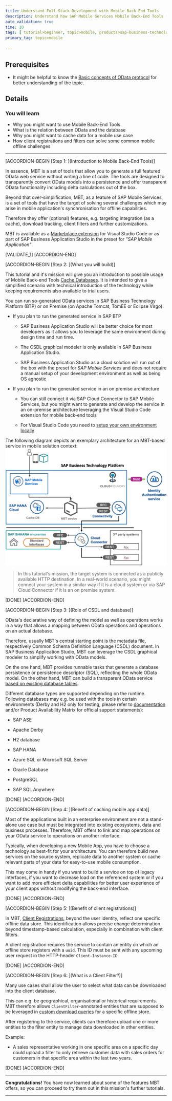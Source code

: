 ```yaml
---
title: Understand Full-Stack Development with Mobile Back-End Tools
description: Understand how SAP Mobile Services Mobile Back-End Tools (MBT) can solve common mobile offline challenges.
auto_validation: true
time: 10
tags: [ tutorial>beginner, topic>mobile, products>sap-business-technology-platform, products>sap-mobile-services, products>sap-business-application-studio]
primary_tag: topic>mobile

---
```



## Prerequisites
 - It might be helpful to know the [Basic concepts of OData protocol](odata-01-intro-origins) for better understanding of the topic.

## Details
### You will learn
  - Why you might want to use Mobile Back-End Tools
  - What is the relation between OData and the database
  - Why you might want to cache data for a mobile use case
  - How client registrations and filters can solve some common mobile offline challenges

---

[ACCORDION-BEGIN [Step 1: ](Introduction to Mobile Back-End Tools)]

In essence, MBT is a set of tools that allow you to generate a full featured OData web service without writing a line of code. The tools are designed to transparently convert OData models into a persistence and offer transparent OData functionality including delta calculations out of the box.

Beyond that over-simplification, MBT, as a feature of SAP Mobile Services, is a set of tools that have the target of solving several challenges which may arise in mobile application's synchronisation for offline capabilities.

Therefore they offer (optional) features, e.g. targeting integration (as a cache), download tracking, client filters and further customizations.

MBT is available as a [Marketplace extension](https://marketplace.visualstudio.com/items?itemName=SAPSE.vsc-extension-mbt) for Visual Studio Code or as part of SAP Business Application Studio in the preset for *"SAP Mobile Application"*.

[VALIDATE_1]
[ACCORDION-END]

[ACCORDION-BEGIN [Step 2: ](What you will build)]

This tutorial and it's mission will give you an introduction to possible usage of Mobile Back-end Tools [Cache Databases](https://help.sap.com/doc/f53c64b93e5140918d676b927a3cd65b/Cloud/en-US/docs-en/guides/getting-started/mbt/cache-databases.html). It is intended to give a simplified scenario with technical introduction of the technology while keeping requirements also available to trial users.

You can run so-generated OData services in SAP Business Technology Platform (BTP) or on Premise (on Apache Tomcat, TomEE or Eclipse Virgo).

  - If you plan to run the generated service in SAP BTP

    - SAP Business Application Studio will be better choice for most developers as it allows you to leverage the same environment during design time and run time.

    - The CSDL graphical modeler is only available in SAP Business Application Studio.

    - SAP Business Application Studio as a cloud solution will run out of the box with the preset for *SAP Mobile Services* and does not require a manual setup of your development environment as well as being OS agnostic

  - If you plan to run the generated service in an on premise architecture

    - You can still connect it via SAP Cloud Connector to SAP Mobile Services, but you might want to generate and develop the service in an on-premise architecture leveraging the Visual Studio Code extension for mobile back-end tools

    - For Visual Studio Code you need to [setup your own environment locally](https://help.sap.com/doc/f53c64b93e5140918d676b927a3cd65b/Cloud/en-US/docs-en/guides/getting-started/mbt/setup.html#visual-studio-code-extension)

The following diagram depicts an exemplary architecture for an MBT-based service in mobile solution context:
![Example target architecture](img_target_arch.png)

>In this tutorial's mission, the target system is connected as a publicly available HTTP destination. In a real-world scenario, you might connect your system in a similar way if it is a cloud system or via SAP Cloud Connector if it is an on premise system.


[DONE]
[ACCORDION-END]

[ACCORDION-BEGIN [Step 3: ](Role of CSDL and database)]

OData's declarative way of defining the model as well as operations works in a way that allows a mapping between OData operations and operations on an actual database.

Therefore, usually MBT's central starting point is the metadata file, respectively Common Schema Definition Language (CSDL) document. In SAP Business Application Studio, MBT can leverage the CSDL graphical modeler to simplify working with OData models.

On the one hand, MBT provides runnable tasks that generate a database persistence or persistence descriptor (SQL), reflecting the whole OData model. On the other hand, MBT can build a transparent OData service [based on existing database tables](https://help.sap.com/doc/f53c64b93e5140918d676b927a3cd65b/Cloud/en-US/docs-en/guides/getting-started/mbt/existing-tables.html).

Different database types are supported depending on the runtime. Following databases may e.g. be used with the tools in certain environments (Derby and H2 only for testing, please refer to [documentation](https://help.sap.com/doc/f53c64b93e5140918d676b927a3cd65b/Cloud/en-US/docs-en/guides/getting-started/mbt/service-generator.html#option-bind-db-typedb-name) and/or Product Availability Matrix for official support statements):

  - SAP ASE

  - Apache Derby

  - H2 database

  - SAP HANA

  - Azure SQL or Microsoft SQL Server

  - Oracle Database

  - PostgreSQL

  - SAP SQL Anywhere

[DONE]
[ACCORDION-END]

[ACCORDION-BEGIN [Step 4: ](Benefit of caching mobile app data)]

Most of the applications built in an enterprise environment are not a stand-alone use case but must be integrated into existing ecosystems, data and business processes. Therefore, MBT offers to link and map operations on your OData service to operations on another interface.

Typically, when developing a new Mobile App, you have to choose a technology as best-fit for your architecture. You can therefore build new services on the source system, replicate data to another system or cache relevant parts of your data for easy-to-use mobile consumption.

This may come in handy if you want to build a service on top of legacy interfaces, if you want to decrease load on the referenced system or if you want to add more efficient delta capabilities for better user experience of your client apps without modifying the back-end interface.

[DONE]
[ACCORDION-END]

[ACCORDION-BEGIN [Step 5: ](Benefit of client registrations)]

In MBT, [Client Registrations](https://help.sap.com/doc/f53c64b93e5140918d676b927a3cd65b/Cloud/en-US/docs-en/guides/getting-started/mbt/client-registrations.html), beyond the user identity, reflect one specific offline data store. This identification allows precise change determination beyond timestamp-based calculation, especially in combination with client filters.

A client registration requires the service to contain an entity on which an offline store registers with a `uuid`. This ID must be sent with any upcoming user request in the HTTP-header `Client-Instance-ID`.

[DONE]
[ACCORDION-END]

[ACCORDION-BEGIN [Step 6: ](What is a Client Filter?)]

Many use cases shall allow the user to select what data can be downloaded into the client database.

This can e.g. be geographical, organisational or historical requirements. MBT therefore allows `ClientFilter`-annotated entities that are supposed to be leveraged in [custom download queries](https://help.sap.com/doc/f53c64b93e5140918d676b927a3cd65b/Cloud/en-US/docs-en/guides/getting-started/mbt/change-tracking.html#download-queries-using-filter-entities) for a specific offline store.

After registering to the service, clients can therefore upload one or more entities to the filter entity to manage data downloaded in other entities.

Example:

  - A sales representative working in one specific area on a specific day could upload a filter to only retrieve customer data with sales orders for customers in that specific area within the last two years.

[DONE]
[ACCORDION-END]

---

**Congratulations!** You have now learned about some of the features MBT offers, so you can proceed to try them out in this mission's further tutorials.

---
